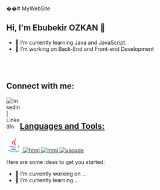 ��# MyWebSite

## Hi, I'm Ebubekir OZKAN 👋

- 🌱 I’m currently learning Java and JavaScript.
- 🔭 I’m working on Back-End and Front-end Development




<br/>
<br/>

## Connect with me:
<a href="https://www.linkedin.com/in/ebubekirozkan/)" target="_blank"><img align="left" alt="linkedin | LinkedIn" width="36px" src="https://raw.githubusercontent.com/peterthehan/peterthehan/master/assets/linkedin.svg" />



<br>
</br>

## Languages and Tools:
<a href="https://www.java.com" target="_blank"> <img src="https://raw.githubusercontent.com/devicons/devicon/master/icons/java/java-original.svg" alt="java" width="40" height="40"/> </a>
<a href="https://html.com/" target="_blank"> <img src="https://upload.wikimedia.org/wikipedia/commons/6/61/HTML5_logo_and_wordmark.svg" alt="html" width="40" height="40"/> </a>
<a href="https://javascript.com/" target="_blank"> <img src="https://upload.wikimedia.org/wikipedia/commons/thumb/9/99/Unofficial_JavaScript_logo_2.svg/640px-Unofficial_JavaScript_logo_2.svg.png" alt="html" width="40" height="40"/> </a>
<a href="https://code.visualstudio.com/" target="_blank"> <img src="https://user-images.githubusercontent.com/806104/98771085-46d8f180-23a9-11eb-9caf-9d4c0f605749.png" alt="vscode" width="40" height="40"/> </a>




Here are some ideas to get you started:

- 🔭 I’m currently working on ...
- 🌱 I’m currently learning ...

